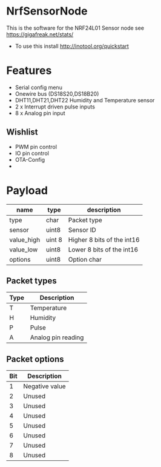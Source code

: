 NrfSensorNode
=============

This is the software for the NRF24L01 Sensor node see https://gigafreak.net/stats/

* To use this install http://inotool.org/quickstart

# Features
* Serial config menu
* Onewire bus (DS18S20,DS18B20)
* DHT11,DHT21,DHT22 Humidity and Temperature sensor
* 2 x Interrupt driven pulse inputs
* 8 x Analog pin input

## Wishlist
* PWM pin control
* IO pin control
* OTA-Config
* 


# Payload
| name | type | description |
-------|------|-------------|
| type | char | Packet type |
| sensor | uint8 | Sensor ID |
| value_high | uint 8 | Higher 8 bits of the int16 |
| value_low| uint8 | Lower 8 bits of the int16 |
| options | uint8 | Option char |
 
## Packet types

| Type | Description |
-------|-------------|
| T | Temperature |
| H | Humidity |
| P | Pulse |
| A | Analog pin reading |

## Packet options
| Bit | Description |
|-----|-------------|
| 1 | Negative value|
| 2 | Unused | 
| 3 | Unused |
| 4 | Unused |
| 5 | Unused |
| 6 | Unused |
| 7 | Unused |
| 8 | Unused |


